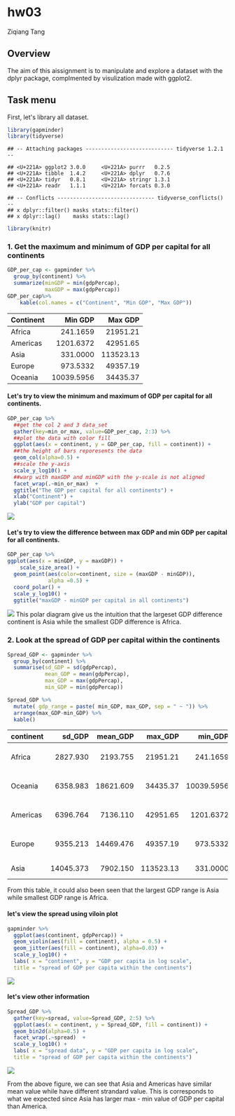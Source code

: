 hw03
================
Ziqiang Tang

Overview
--------

The aim of this aissignment is to manipulate and explore a dataset with the dplyr package, complmented by visulization made with ggplot2.

Task menu
---------

First, let's library all dataset.

``` r
library(gapminder)
library(tidyverse)
```

    ## -- Attaching packages ---------------------------- tidyverse 1.2.1 --

    ## <U+221A> ggplot2 3.0.0     <U+221A> purrr   0.2.5
    ## <U+221A> tibble  1.4.2     <U+221A> dplyr   0.7.6
    ## <U+221A> tidyr   0.8.1     <U+221A> stringr 1.3.1
    ## <U+221A> readr   1.1.1     <U+221A> forcats 0.3.0

    ## -- Conflicts ------------------------------- tidyverse_conflicts() --
    ## x dplyr::filter() masks stats::filter()
    ## x dplyr::lag()    masks stats::lag()

``` r
library(knitr)
```

### 1. Get the maximum and minimum of GDP per capital for all continents

``` r
GDP_per_cap <- gapminder %>% 
  group_by(continent) %>% 
  summarize(minGDP = min(gdpPercap),
            maxGDP = max(gdpPercap))
GDP_per_cap%>% 
    kable(col.names = c("Continent", "Min GDP", "Max GDP"))
```

| Continent |     Min GDP|    Max GDP|
|:----------|-----------:|----------:|
| Africa    |    241.1659|   21951.21|
| Americas  |   1201.6372|   42951.65|
| Asia      |    331.0000|  113523.13|
| Europe    |    973.5332|   49357.19|
| Oceania   |  10039.5956|   34435.37|

#### Let's try to view the minimum and maximum of GDP per capital for all continents.

``` r
GDP_per_cap %>% 
  ##get the col 2 and 3 data_set
  gather(key=min_or_max, value=GDP_per_cap, 2:3) %>%  
  ##plot the data with color fill
  ggplot(aes(x = continent, y = GDP_per_cap, fill = continent)) +
  ##the height of bars reporesents the data
  geom_col(alpha=0.5) +
  ##scale the y-axis
  scale_y_log10() +
  ##warp with maxGDP and minGDP with the y-scale is not aligned
  facet_wrap(.~min_or_max)  +
  ggtitle("The GDP per capital for all continents") +
  xlab("Continent") +
  ylab("GDP per capital")
```

![](hw03_files/figure-markdown_github/unnamed-chunk-3-1.png)

#### Let's try to view the difference between max GDP and min GDP per capital for all continents.

``` r
GDP_per_cap %>% 
ggplot(aes(x = minGDP, y = maxGDP)) +
    scale_size_area() +
  geom_point(aes(color=continent, size = (maxGDP - minGDP)), 
             alpha =0.5) +
  coord_polar() +
  scale_y_log10() +
  ggtitle("maxGDP - minGDP per capital in all continents")
```

![](hw03_files/figure-markdown_github/unnamed-chunk-4-1.png) This polar diagram give us the intuition that the largeset GDP difference continent is Asia while the smallest GDP difference is Africa.

### 2. Look at the spread of GDP per capital within the continents

``` r
Spread_GDP <- gapminder %>%   
  group_by(continent) %>% 
  summarise(sd_GDP = sd(gdpPercap),
            mean_GDP = mean(gdpPercap),
            max_GDP = max(gdpPercap),
            min_GDP = min(gdpPercap))

Spread_GDP %>% 
  mutate( gdp_range = paste( min_GDP, max_GDP, sep = " ~ ")) %>%
  arrange(max_GDP-min_GDP) %>% 
  kable()
```

| continent |    sd\_GDP|  mean\_GDP|   max\_GDP|    min\_GDP| gdp\_range                |
|:----------|----------:|----------:|----------:|-----------:|:--------------------------|
| Africa    |   2827.930|   2193.755|   21951.21|    241.1659| 241.1658765 ~ 21951.21176 |
| Oceania   |   6358.983|  18621.609|   34435.37|  10039.5956| 10039.59564 ~ 34435.36744 |
| Americas  |   6396.764|   7136.110|   42951.65|   1201.6372| 1201.637154 ~ 42951.65309 |
| Europe    |   9355.213|  14469.476|   49357.19|    973.5332| 973.5331948 ~ 49357.19017 |
| Asia      |  14045.373|   7902.150|  113523.13|    331.0000| 331 ~ 113523.1329         |

From this table, it could also been seen that the largest GDP range is Asia while smallest GDP range is Africa.

#### let's view the spread using viloin plot

``` r
gapminder %>% 
  ggplot(aes(continent, gdpPercap)) +
  geom_violin(aes(fill = continent), alpha = 0.5) +
  geom_jitter(aes(fill = continent), alpha=0.03) +
  scale_y_log10() +
  labs( x = "continent", y = "GDP per capita in log scale", 
  title = "spread of GDP per capita within the continents")
```

![](hw03_files/figure-markdown_github/unnamed-chunk-6-1.png)

#### let's view other information

``` r
Spread_GDP %>%
  gather(key=spread, value=Spread_GDP, 2:5) %>%  
  ggplot(aes(x = continent, y = Spread_GDP, fill = continent)) +
  geom_bin2d(alpha=0.5) +
  facet_wrap(.~spread)  +
  scale_y_log10() +
  labs( x = "spread data", y = "GDP per capita in log scale", 
  title = "spread of GDP per capita within the continents")
```

![](hw03_files/figure-markdown_github/unnamed-chunk-7-1.png)

From the above figure, we can see that Asia and Americas have similar mean value while have different strandard value. This is corresponds to what we expected since Asia has larger max - min value of GDP per capital than America.
